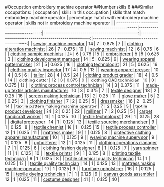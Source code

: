 #Occupation embroidery machine operator
##Number skills 8
###Similar occupations:
| occupation                                                                              |   skills in this occupation |   skills that match embroidery machine operator |   percentage match with embroidery machine operator |   skills not in embroidery machine operator |
|:----------------------------------------------------------------------------------------|----------------------------:|------------------------------------------------:|----------------------------------------------------:|--------------------------------------------:|
| [sewing machine operator](sewing_machine_operator.md)                                   |                          14 |                                               7 |                                               0.875 |                                           7 |
| [clothing alteration machinist](clothing_alteration_machinist.md)                       |                          26 |                                               7 |                                               0.875 |                                          19 |
| [sewing machinist](sewing_machinist.md)                                                 |                          12 |                                               6 |                                               0.75  |                                           6 |
| [clothing sample machinist](clothing_sample_machinist.md)                               |                          24 |                                               6 |                                               0.75  |                                          18 |
| [embroiderer](embroiderer.md)                                                           |                           8 |                                               5 |                                               0.625 |                                           3 |
| [clothing development manager](clothing_development_manager.md)                         |                          14 |                                               5 |                                               0.625 |                                           9 |
| [wearing apparel patternmaker](wearing_apparel_patternmaker.md)                         |                          21 |                                               5 |                                               0.625 |                                          16 |
| [clothing technologist](clothing_technologist.md)                                       |                          21 |                                               5 |                                               0.625 |                                          16 |
| [clothing quality inspector](clothing_quality_inspector.md)                             |                          17 |                                               4 |                                               0.5   |                                          13 |
| [wearing apparel presser](wearing_apparel_presser.md)                                   |                          10 |                                               4 |                                               0.5   |                                           6 |
| [tailor](tailor.md)                                                                     |                          28 |                                               4 |                                               0.5   |                                          24 |
| [clothing product grader](clothing_product_grader.md)                                   |                          18 |                                               4 |                                               0.5   |                                          14 |
| [clothing cutter](clothing_cutter.md)                                                   |                          12 |                                               3 |                                               0.375 |                                           9 |
| [clothing CAD technician](clothing_CAD_technician.md)                                   |                          16 |                                               3 |                                               0.375 |                                          13 |
| [clothing process control technician](clothing_process_control_technician.md)           |                          14 |                                               3 |                                               0.375 |                                          11 |
| [made-up textile articles manufacturer](made-up_textile_articles_manufacturer.md)       |                          10 |                                               3 |                                               0.375 |                                           7 |
| [textile designer](textile_designer.md)                                                 |                          18 |                                               2 |                                               0.25  |                                          16 |
| [screen making technician](screen_making_technician.md)                                 |                          13 |                                               2 |                                               0.25  |                                          11 |
| [glove maker](glove_maker.md)                                                           |                           5 |                                               2 |                                               0.25  |                                           3 |
| [clothing finisher](clothing_finisher.md)                                               |                           7 |                                               2 |                                               0.25  |                                           5 |
| [dressmaker](dressmaker.md)                                                             |                          16 |                                               2 |                                               0.25  |                                          14 |
| [textile pattern making machine operator](textile_pattern_making_machine_operator.md)   |                           7 |                                               2 |                                               0.25  |                                           5 |
| [textile product developer](textile_product_developer.md)                               |                          24 |                                               2 |                                               0.25  |                                          22 |
| [milliner](milliner.md)                                                                 |                           7 |                                               2 |                                               0.25  |                                           5 |
| [carpet handicraft worker](carpet_handicraft_worker.md)                                 |                          11 |                                               1 |                                               0.125 |                                          10 |
| [textile technologist](textile_technologist.md)                                         |                          29 |                                               1 |                                               0.125 |                                          28 |
| [digital prototyper](digital_prototyper.md)                                             |                          14 |                                               1 |                                               0.125 |                                          13 |
| [textile sourcing merchandiser](textile_sourcing_merchandiser.md)                       |                           9 |                                               1 |                                               0.125 |                                           8 |
| [textile chemist](textile_chemist.md)                                                   |                          16 |                                               1 |                                               0.125 |                                          15 |
| [textile process controller](textile_process_controller.md)                             |                          12 |                                               1 |                                               0.125 |                                          11 |
| [mattress maker](mattress_maker.md)                                                     |                           9 |                                               1 |                                               0.125 |                                           8 |
| [protective clothing apparel manufacturer](protective_clothing_apparel_manufacturer.md) |                          10 |                                               1 |                                               0.125 |                                           9 |
| [weaving machine supervisor](weaving_machine_supervisor.md)                             |                           9 |                                               1 |                                               0.125 |                                           8 |
| [upholsterer](upholsterer.md)                                                           |                          12 |                                               1 |                                               0.125 |                                          11 |
| [clothing operations manager](clothing_operations_manager.md)                           |                           7 |                                               1 |                                               0.125 |                                           6 |
| [clothing fashion designer](clothing_fashion_designer.md)                               |                           8 |                                               1 |                                               0.125 |                                           7 |
| [yarn spinner](yarn_spinner.md)                                                         |                          11 |                                               1 |                                               0.125 |                                          10 |
| [textile printer](textile_printer.md)                                                   |                           9 |                                               1 |                                               0.125 |                                           8 |
| [printing textile technician](printing_textile_technician.md)                           |                           9 |                                               1 |                                               0.125 |                                           8 |
| [textile chemical quality technician](textile_chemical_quality_technician.md)           |                          14 |                                               1 |                                               0.125 |                                          13 |
| [textile quality technician](textile_quality_technician.md)                             |                          14 |                                               1 |                                               0.125 |                                          13 |
| [mattress making machine operator](mattress_making_machine_operator.md)                 |                          10 |                                               1 |                                               0.125 |                                           9 |
| [furniture upholsterer](furniture_upholsterer.md)                                       |                          16 |                                               1 |                                               0.125 |                                          15 |
| [textile dyeing technician](textile_dyeing_technician.md)                               |                           7 |                                               1 |                                               0.125 |                                           6 |
| [canvas goods assembler](canvas_goods_assembler.md)                                     |                          12 |                                               1 |                                               0.125 |                                          11 |
| [costume designer](costume_designer.md)                                                 |                          41 |                                               1 |                                               0.125 |                                          40 |
